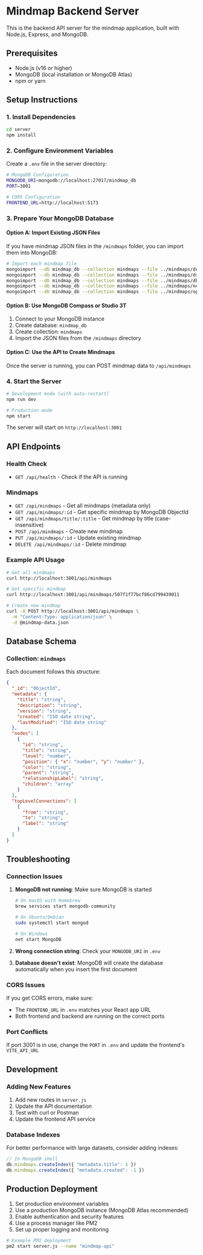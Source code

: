 # Mindmap Backend Server

This is the backend API server for the mindmap application, built with Node.js, Express, and MongoDB.

## Prerequisites

- Node.js (v16 or higher)
- MongoDB (local installation or MongoDB Atlas)
- npm or yarn

## Setup Instructions

### 1. Install Dependencies

```bash
cd server
npm install
```

### 2. Configure Environment Variables

Create a `.env` file in the server directory:

```bash
# MongoDB Configuration
MONGODB_URI=mongodb://localhost:27017/mindmap_db
PORT=3001

# CORS Configuration  
FRONTEND_URL=http://localhost:5173
```

### 3. Prepare Your MongoDB Database

#### Option A: Import Existing JSON Files

If you have mindmap JSON files in the `/mindmaps` folder, you can import them into MongoDB:

```bash
# Import each mindmap file
mongoimport --db mindmap_db --collection mindmaps --file ../mindmaps/development.json
mongoimport --db mindmap_db --collection mindmaps --file ../mindmaps/dsa.json
mongoimport --db mindmap_db --collection mindmaps --file ../mindmaps/dbms.json
mongoimport --db mindmap_db --collection mindmaps --file ../mindmaps/networking.json
mongoimport --db mindmap_db --collection mindmaps --file ../mindmaps/operating-systems.json
```

#### Option B: Use MongoDB Compass or Studio 3T

1. Connect to your MongoDB instance
2. Create database: `mindmap_db`
3. Create collection: `mindmaps`
4. Import the JSON files from the `/mindmaps` directory

#### Option C: Use the API to Create Mindmaps

Once the server is running, you can POST mindmap data to `/api/mindmaps`

### 4. Start the Server

```bash
# Development mode (with auto-restart)
npm run dev

# Production mode
npm start
```

The server will start on `http://localhost:3001`

## API Endpoints

### Health Check
- `GET /api/health` - Check if the API is running

### Mindmaps
- `GET /api/mindmaps` - Get all mindmaps (metadata only)
- `GET /api/mindmaps/:id` - Get specific mindmap by MongoDB ObjectId
- `GET /api/mindmaps/title/:title` - Get mindmap by title (case-insensitive)
- `POST /api/mindmaps` - Create new mindmap
- `PUT /api/mindmaps/:id` - Update existing mindmap
- `DELETE /api/mindmaps/:id` - Delete mindmap

### Example API Usage

```bash
# Get all mindmaps
curl http://localhost:3001/api/mindmaps

# Get specific mindmap
curl http://localhost:3001/api/mindmaps/507f1f77bcf86cd799439011

# Create new mindmap
curl -X POST http://localhost:3001/api/mindmaps \
  -H "Content-Type: application/json" \
  -d @mindmap-data.json
```

## Database Schema

### Collection: `mindmaps`

Each document follows this structure:

```json
{
  "_id": "ObjectId",
  "metadata": {
    "title": "string",
    "description": "string", 
    "version": "string",
    "created": "ISO date string",
    "lastModified": "ISO date string"
  },
  "nodes": [
    {
      "id": "string",
      "title": "string",
      "level": "number",
      "position": { "x": "number", "y": "number" },
      "color": "string",
      "parent": "string",
      "relationshipLabel": "string",
      "children": "array"
    }
  ],
  "topLevelConnections": [
    {
      "from": "string",
      "to": "string", 
      "label": "string"
    }
  ]
}
```

## Troubleshooting

### Connection Issues

1. **MongoDB not running**: Make sure MongoDB is started
   ```bash
   # On macOS with Homebrew
   brew services start mongodb-community
   
   # On Ubuntu/Debian
   sudo systemctl start mongod
   
   # On Windows
   net start MongoDB
   ```

2. **Wrong connection string**: Check your `MONGODB_URI` in `.env`

3. **Database doesn't exist**: MongoDB will create the database automatically when you insert the first document

### CORS Issues

If you get CORS errors, make sure:
- The `FRONTEND_URL` in `.env` matches your React app URL
- Both frontend and backend are running on the correct ports

### Port Conflicts

If port 3001 is in use, change the `PORT` in `.env` and update the frontend's `VITE_API_URL`

## Development

### Adding New Features

1. Add new routes in `server.js`
2. Update the API documentation
3. Test with curl or Postman
4. Update the frontend API service

### Database Indexes

For better performance with large datasets, consider adding indexes:

```javascript
// In MongoDB shell
db.mindmaps.createIndex({ "metadata.title": 1 })
db.mindmaps.createIndex({ "metadata.created": -1 })
```

## Production Deployment

1. Set production environment variables
2. Use a production MongoDB instance (MongoDB Atlas recommended)
3. Enable authentication and security features
4. Use a process manager like PM2
5. Set up proper logging and monitoring

```bash
# Example PM2 deployment
pm2 start server.js --name "mindmap-api"
```